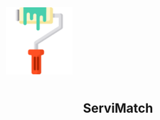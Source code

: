 <div align="left">
    <a>
        <img width="150" src="https://github.com/UTN-FRBA-Mobile/ServiMatch/blob/main/app/src/main/res/drawable/img.png" alt="ServiMatch"/>
    </a>
</div>
<br/>

<div align="center">
    <h1>ServiMatch</h1>
</div>
